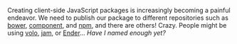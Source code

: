 Creating client-side JavaScript packages is increasingly becoming a painful endeavor. We need to publish our package to different repositories such as [bower][1], [component][2], and [npm][3], and there are others! Crazy. People might be using [volo][4], [jam][5], or [Ender][6]... _Have I named enough yet?_

[1]: http://bower.io/
[2]: http://component.io/
[3]: https://npmjs.org/
[4]: http://volojs.org/
[5]: http://jamjs.org/
[6]: http://ender.jit.su/
